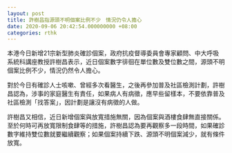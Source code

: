 ```yaml
---
layout: post
title: 許樹昌指源頭不明個案比例不少　情況仍令人擔心
date: 2020-09-06 20:42:54.000000000 +08:00
categories: rthk
---
```


本港今日新增21宗新型肺炎確診個案，政府抗疫督導委員會專家顧問、中大呼吸系統科講座教授許樹昌表示，近日個案數字徘徊在單位數及雙位數之間，源頭不明個案比例不少，情況仍然令人擔心。

對於今日有確診人士咳嗽、曾經多次看醫生，之後再參加普及社區檢測計劃，許樹昌認為，涉事的家庭醫生有責任，如果病人有病徵，應早些留樣本，不要依靠普及社區檢測「找答案」，因計劃是讓沒有病徵的人做。

許樹昌又相信，近日新增個案與放寬措施無關，因為個案與酒樓食肆無直接關係。至於何時可再放寬限制食肆等的措施，許樹昌認為要再觀察多一段時間，如果確診數字維持雙位數就要繼續觀察；如果個案持續下跌、源頭不明個案減少，就有條件放寬。
